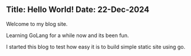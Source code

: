 Title: Hello World!
Date: 22-Dec-2024
---
Welcome to my blog site.

Learning GoLang for a while now and its been fun.

I started this blog to test how easy it is to build simple static site using go.